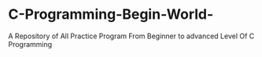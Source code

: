 # C-Programming-Begin-World-
A Repository of All Practice Program From Beginner to advanced Level Of C Programming 
